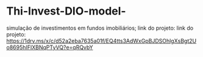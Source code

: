 # Thi-Invest-DIO-model-
simulação de investimentos em fundos imobiliários;
link do projeto: link do projeto: https://1drv.ms/x/c/d52a2eba7635a01f/EQ4tts3AdWxGpBJDSOhlgXsBgt2Uo8695hIFIXBNqPTyVQ?e=qRQvbY
